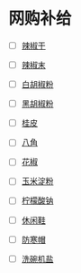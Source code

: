 # 网购补给

- [ ] [辣椒干](https://ozon.ru/t/dhJR6FQ)
- [ ] [辣椒末](https://ozon.ru/t/97adiOx)
- [ ] [白胡椒粉](https://ozon.ru/t/97adWBA)
- [ ] [黑胡椒粉](https://ozon.ru/t/Q1T9Aul)
- [ ] [桂皮](https://ozon.ru/t/GNUit0i)
- [ ] [八角](https://ozon.ru/t/7omhqA2)
- [ ] [花椒](https://ozon.ru/t/7omhqIT)
- [ ] [玉米淀粉](https://ozon.ru/t/gajVtvG)
- [ ] [柠檬酸钠](https://ozon.ru/t/97adiOx)
- [ ] [休闲鞋](https://ozon.ru/t/I04ctHc)
- [ ] [防寒帽](https://ozon.ru/t/m872Wbv)
- [ ] [洗碗机盐](https://ozon.ru/t/1WH7Dh2)


